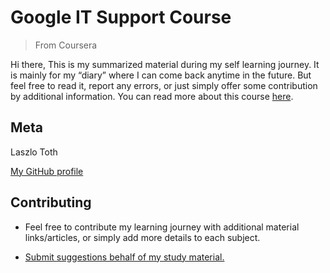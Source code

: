 # Google IT Support Course
> From Coursera


Hi there,
This is my summarized material during my self learning journey.
It is mainly for my “diary” where I can come back anytime in the future. But feel free to read it, report any errors, or just simply offer some contribution by additional information.
You can read more about this course [here](https://www.coursera.org/professional-certificates/google-it-support).

## Meta

Laszlo Toth 

[My GitHub profile](https://github.com/LaszloLajosT)

## Contributing

* Feel free to contribute my learning journey with additional material links/articles, or simply add more details to each subject.

* [Submit suggestions behalf of my study material.](https://github.com/LaszloLajosT/curiosity/issues/new?assignees=&labels=documentation&template=suggestion.md&title=Suggestion)

